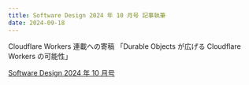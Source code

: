 ```yaml
---
title: Software Design 2024 年 10 月号 記事執筆
date: 2024-09-18
---
```


Cloudflare Workers 連載への寄稿
「Durable Objects が広げる Cloudflare Workers の可能性」

[Software Design 2024 年 10 月号](https://gihyo.jp/magazine/SD/archive/2024/202410)
